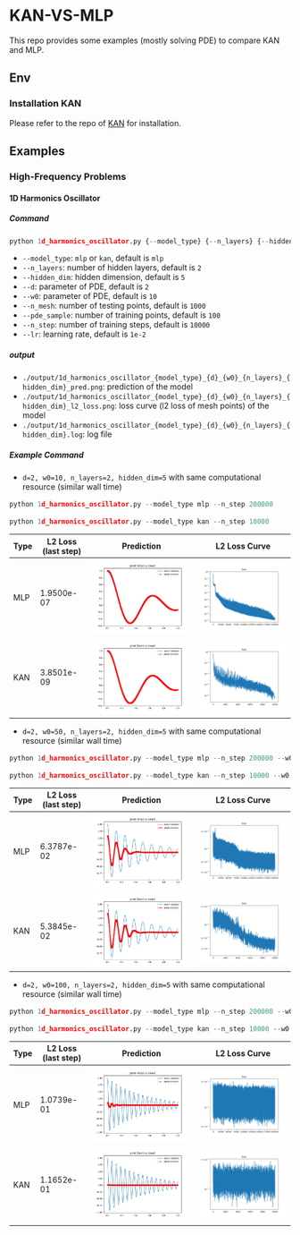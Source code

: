 # KAN-VS-MLP
This repo provides some examples (mostly solving PDE) to compare KAN and MLP.

## Env

### Installation KAN

Please refer to the repo of [KAN](https://github.com/KindXiaoming/pykan) for installation.

## Examples

### High-Frequency Problems

#### 1D Harmonics Oscillator

##### Command

```python
python 1d_harmonics_oscillator.py {--model_type} {--n_layers} {--hidden_dim} {--d} {--w0} {--n_mesh} {--pde_sample} {--n_step} {--lr}
```

* `--model_type`: `mlp` or `kan`, default is `mlp`
* `--n_layers`: number of hidden layers, default is `2`
* `--hidden_dim`: hidden dimension, default is `5`
* `--d`: parameter of PDE, default is `2`
* `--w0`: parameter of PDE, default is `10`
* `--n_mesh`: number of testing points, default is `1000`
* `--pde_sample`: number of training points, default is `100`
* `--n_step`: number of training steps, default is `10000`
* `--lr`: learning rate, default is `1e-2`

##### output

* `./output/1d_harmonics_oscillator_{model_type}_{d}_{w0}_{n_layers}_{hidden_dim}_pred.png`: prediction of the model
* `./output/1d_harmonics_oscillator_{model_type}_{d}_{w0}_{n_layers}_{hidden_dim}_l2_loss.png`: loss curve (l2 loss of mesh points) of the model
* `./output/1d_harmonics_oscillator_{model_type}_{d}_{w0}_{n_layers}_{hidden_dim}.log`: log file

##### Example Command

* `d=2, w0=10, n_layers=2, hidden_dim=5` with same computational resource (similar wall time)

```python
python 1d_harmonics_oscillator.py --model_type mlp --n_step 200000
```

```python
python 1d_harmonics_oscillator.py --model_type kan --n_step 10000
```

|Type| L2 Loss (last step) | Prediction                                                                                           | L2 Loss Curve                                                                                              |
|---|---------------------|---|------------------------------------------------------------------------------------------------------------|
|MLP| 1.9500e-07          | ![1d_harmonics_oscillator_mlp_2_10_2_5_pred](./output/1d_harmonics_oscillator_mlp_2_10_2_5_pred.png) | ![1d_harmonics_oscillator_mlp_2_10_2_5_l2_loss](./output/1d_harmonics_oscillator_mlp_2_10_2_5_l2_loss.png) |
|KAN| 3.8501e-09          | ![1d_harmonics_oscillator_kan_2_10_2_5_pred](./output/1d_harmonics_oscillator_kan_2_10_2_5_pred.png) | ![1d_harmonics_oscillator_kan_2_10_2_5_l2_loss](./output/1d_harmonics_oscillator_kan_2_10_2_5_l2_loss.png) |


* `d=2, w0=50, n_layers=2, hidden_dim=5` with same computational resource (similar wall time)

```python
python 1d_harmonics_oscillator.py --model_type mlp --n_step 200000 --w0 50
```

```python
python 1d_harmonics_oscillator.py --model_type kan --n_step 10000 --w0 50
```

|Type| L2 Loss (last step) | Prediction                                                                                           | L2 Loss Curve                                                                                              |
|---|---------------------|------------------------------------------------------------------------------------------------------|------------------------------------------------------------------------------------------------------------|
|MLP| 6.3787e-02          | ![1d_harmonics_oscillator_mlp_2_50_2_5_pred](./output/1d_harmonics_oscillator_mlp_2_50_2_5_pred.png) | ![1d_harmonics_oscillator_mlp_2_50_2_5_l2_loss](./output/1d_harmonics_oscillator_mlp_2_50_2_5_l2_loss.png) |
|KAN| 5.3845e-02          | ![1d_harmonics_oscillator_kan_2_50_2_5_pred](./output/1d_harmonics_oscillator_kan_2_50_2_5_pred.png) | ![1d_harmonics_oscillator_kan_2_50_2_5_l2_loss](./output/1d_harmonics_oscillator_kan_2_50_2_5_l2_loss.png) |


* `d=2, w0=100, n_layers=2, hidden_dim=5` with same computational resource (similar wall time)

```python
python 1d_harmonics_oscillator.py --model_type mlp --n_step 200000 --w0 100
```

```python
python 1d_harmonics_oscillator.py --model_type kan --n_step 10000 --w0 100
```

|Type| L2 Loss (last step) | Prediction                                                                                             | L2 Loss Curve                                                                                                |
|---|---------------------|--------------------------------------------------------------------------------------------------------|--------------------------------------------------------------------------------------------------------------|
|MLP| 1.0739e-01          | ![1d_harmonics_oscillator_mlp_2_100_2_5_pred](./output/1d_harmonics_oscillator_mlp_2_100_2_5_pred.png) | ![1d_harmonics_oscillator_mlp_2_100_2_5_l2_loss](./output/1d_harmonics_oscillator_mlp_2_100_2_5_l2_loss.png) |
|KAN| 1.1652e-01          | ![1d_harmonics_oscillator_kan_2_100_2_5_pred](./output/1d_harmonics_oscillator_kan_2_100_2_5_pred.png) | ![1d_harmonics_oscillator_kan_2_100_2_5_l2_loss](./output/1d_harmonics_oscillator_kan_2_100_2_5_l2_loss.png) |


